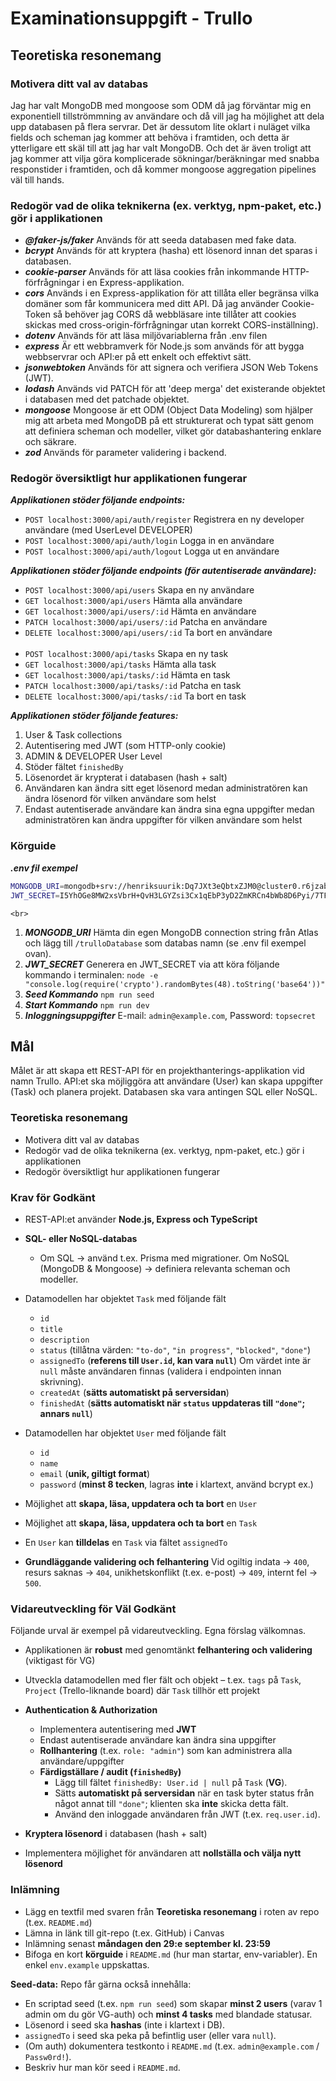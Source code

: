 # Examinationsuppgift - Trullo

## Teoretiska resonemang

### Motivera ditt val av databas

Jag har valt MongoDB med mongoose som ODM då jag förväntar mig en exponentiell tillströmmning av användare 
och då vill jag ha möjlighet att dela upp databasen på flera servrar.
Det är dessutom lite oklart i nuläget vilka fields och scheman jag kommer att behöva i framtiden, och detta är ytterligare ett 
skäl till att jag har valt MongoDB.
Och det är även troligt att jag kommer att vilja göra komplicerade sökningar/beräkningar med snabba responstider 
i framtiden, och då kommer mongoose aggregation pipelines väl till hands.

### Redogör vad de olika teknikerna (ex. verktyg, npm-paket, etc.) gör i applikationen

- ***@faker-js/faker*** Används för att seeda databasen med fake data.
- ***bcrypt*** Används för att kryptera (hasha) ett lösenord innan det sparas i databasen.
- ***cookie-parser*** Används för att läsa cookies från inkommande HTTP-förfrågningar i en Express-applikation.
- ***cors*** Används i en Express-applikation för att tillåta eller begränsa vilka domäner som får kommunicera med ditt API. Då jag använder Cookie-Token så behöver jag CORS då webbläsare inte tillåter att cookies skickas med cross-origin-förfrågningar utan korrekt CORS-inställning).
- ***dotenv*** Används för att läsa miljövariablerna från .env filen
- ***express*** Är ett webbramverk för Node.js som används för att bygga webbservrar och API:er på ett enkelt och effektivt sätt.
- ***jsonwebtoken*** Används för att signera och verifiera JSON Web Tokens (JWT).
- ***lodash*** Används vid PATCH för att 'deep merga' det existerande objektet i databasen med det patchade objektet. 
- ***mongoose*** Mongoose är ett ODM (Object Data Modeling) som hjälper mig att arbeta med MongoDB på ett strukturerat och typat sätt genom att definiera scheman och modeller, vilket gör databashantering enklare och säkrare.
- ***zod*** Används för parameter validering i backend.

### Redogör översiktligt hur applikationen fungerar

***Applikationen stöder följande endpoints:***
- `POST localhost:3000/api/auth/register` Registrera en ny developer användare (med UserLevel DEVELOPER)
- `POST localhost:3000/api/auth/login` Logga in en användare
- `POST localhost:3000/api/auth/logout` Logga ut en användare

***Applikationen stöder följande endpoints (för autentiserade användare):***
- `POST localhost:3000/api/users` Skapa en ny användare
- `GET localhost:3000/api/users` Hämta alla användare
- `GET localhost:3000/api/users/:id` Hämta en användare
- `PATCH localhost:3000/api/users/:id` Patcha en användare
- `DELETE localhost:3000/api/users/:id` Ta bort en användare  
    <br>
- `POST localhost:3000/api/tasks` Skapa en ny task
- `GET localhost:3000/api/tasks` Hämta alla task
- `GET localhost:3000/api/tasks/:id` Hämta en task
- `PATCH localhost:3000/api/tasks/:id` Patcha en task
- `DELETE localhost:3000/api/tasks/:id` Ta bort en task

***Applikationen stöder följande features:***
1. User & Task collections
2. Autentisering med JWT (som HTTP-only cookie)
3. ADMIN & DEVELOPER User Level
4. Stöder fältet `finishedBy`
5. Lösenordet är krypterat i databasen (hash + salt)
6. Användaren kan ändra sitt eget lösenord medan administratören kan ändra lösenord för vilken användare som helst
7. Endast autentiserade användare kan ändra sina egna uppgifter medan administratören kan ändra uppgifter för vilken användare som helst

### Körguide 
***.env fil exempel***
```bash
MONGODB_URI=mongodb+srv://henriksuurik:Dq7JXt3eQbtxZJM0@cluster0.r6jzab0.mongodb.net/trulloDatabase?retryWrites=true&w=majority&appName=Cluster0
JWT_SECRET=I5YhOGe8MW2xsVbrH+QvH3LGYZsi3Cx1qEbP3yD2ZmKRCn4bWb8D6Pyi/7TFEL17
```
    <br>
1. ***MONGODB_URI*** Hämta din egen MongoDB connection string från Atlas och lägg till `/trulloDatabase` som databas namn (se .env fil exempel ovan).
2. ***JWT_SECRET*** Generera en JWT_SECRET via att köra följande kommando i terminalen: `node -e "console.log(require('crypto').randomBytes(48).toString('base64'))"`
3. ***Seed Kommando*** `npm run seed`
4. ***Start Kommando*** `npm run dev`
5. ***Inloggningsuppgifter*** E-mail: `admin@example.com`, Password: `topsecret`

## Mål

Målet är att skapa ett REST-API för en projekthanterings-applikation vid namn Trullo. API\:et ska möjliggöra att användare (User) kan skapa uppgifter (Task) och planera projekt. Databasen ska vara antingen SQL eller NoSQL.

### Teoretiska resonemang

- Motivera ditt val av databas
- Redogör vad de olika teknikerna (ex. verktyg, npm-paket, etc.) gör i applikationen
- Redogör översiktligt hur applikationen fungerar

### Krav för Godkänt

- REST-API\:et använder **Node.js, Express och TypeScript**
- **SQL- eller NoSQL-databas**
  - Om SQL → använd t.ex. Prisma med migrationer. Om NoSQL (MongoDB & Mongoose) → definiera relevanta scheman och modeller.
- Datamodellen har objektet `Task` med följande fält

  - `id`
  - `title`
  - `description`
  - `status` (tillåtna värden: `"to-do"`, `"in progress"`, `"blocked"`, `"done"`)
  - `assignedTo` (**referens till `User.id`, kan vara `null`**)
    Om värdet inte är `null` måste användaren finnas (validera i endpointen innan skrivning).
  - `createdAt` (**sätts automatiskt på serversidan**)
  - `finishedAt` (**sätts automatiskt när `status` uppdateras till `"done"`; annars `null`**)

- Datamodellen har objektet `User` med följande fält

  - `id`
  - `name`
  - `email` (**unik, giltigt format**)
  - `password` (**minst 8 tecken**, lagras **inte** i klartext, använd bcrypt ex.)

- Möjlighet att **skapa, läsa, uppdatera och ta bort** en `User`
- Möjlighet att **skapa, läsa, uppdatera och ta bort** en `Task`
- En `User` kan **tilldelas** en `Task` via fältet `assignedTo`
- **Grundläggande validering och felhantering**
  Vid ogiltig indata → `400`, resurs saknas → `404`, unikhetskonflikt (t.ex. e-post) → `409`, internt fel → `500`.

### Vidareutveckling för Väl Godkänt

Följande urval är exempel på vidareutveckling. Egna förslag välkomnas.

- Applikationen är **robust** med genomtänkt **felhantering och validering** (viktigast för VG)
- Utveckla datamodellen med fler fält och objekt
  – t.ex. `tags` på `Task`, `Project` (Trello-liknande board) där `Task` tillhör ett projekt
- **Authentication & Authorization**

  - Implementera autentisering med **JWT**
  - Endast autentiserade användare kan ändra sina uppgifter
  - **Rollhantering** (t.ex. `role: "admin"`) som kan administrera alla användare/uppgifter
  - **Färdigställare / audit (`finishedBy`)**
    - Lägg till fältet `finishedBy: User.id | null` på `Task` (**VG**).
    - Sätts **automatiskt på serversidan** när en task byter status från något annat till `"done"`; klienten ska **inte** skicka detta fält.
    - Använd den inloggade användaren från JWT (t.ex. `req.user.id`).

- **Kryptera lösenord** i databasen (hash + salt)
- Implementera möjlighet för användaren att **nollställa och välja nytt lösenord**

### Inlämning

- Lägg en textfil med svaren från **Teoretiska resonemang** i roten av repo (t.ex. `README.md`)
- Lämna in länk till git-repo (t.ex. GitHub) i Canvas
- Inlämning senast **måndagen den 29\:e september kl. 23:59**
- Bifoga en kort **körguide** i `README.md` (hur man startar, env-variabler). En enkel `env.example` uppskattas.

**Seed-data:**
Repo får gärna också innehålla:

- En scriptad seed (t.ex. `npm run seed`) som skapar **minst 2 users** (varav 1 admin om du gör VG-auth) och **minst 4 tasks** med blandade statusar.
- Lösenord i seed ska **hashas** (inte i klartext i DB).
- `assignedTo` i seed ska peka på befintlig user (eller vara `null`).
- (Om auth) dokumentera testkonto i `README.md` (t.ex. `admin@example.com` / `Passw0rd!`).
- Beskriv hur man kör seed i `README.md`.
